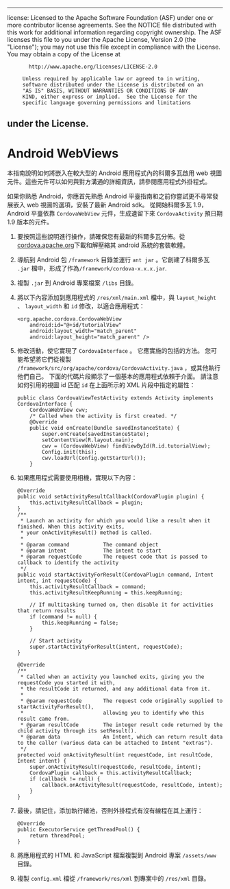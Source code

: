 * * *

license: Licensed to the Apache Software Foundation (ASF) under one or more contributor license agreements. See the NOTICE file distributed with this work for additional information regarding copyright ownership. The ASF licenses this file to you under the Apache License, Version 2.0 (the "License"); you may not use this file except in compliance with the License. You may obtain a copy of the License at

           http://www.apache.org/licenses/LICENSE-2.0
    
         Unless required by applicable law or agreed to in writing,
         software distributed under the License is distributed on an
         "AS IS" BASIS, WITHOUT WARRANTIES OR CONDITIONS OF ANY
         KIND, either express or implied.  See the License for the
         specific language governing permissions and limitations
    

## under the License.

# Android WebViews

本指南說明如何將嵌入在較大型的 Android 應用程式內的科爾多瓦啟用 web 視圖元件。這些元件可以如何與對方溝通的詳細資訊，請參閱應用程式外掛程式。

如果你熟悉 Android，你應首先熟悉 Android 平臺指南和之前你嘗試更不尋常發展嵌入 web 視圖的選項，安裝了最新 Android sdk。 從開始科爾多瓦 1.9，Android 平臺依靠 `CordovaWebView` 元件，生成遺留下來 `CordovaActivity` 預日期 1.9 版本的元件。

1.  要按照這些說明進行操作，請確保您有最新的科爾多瓦分佈。從[cordova.apache.org][1]下載和解壓縮其 android 系統的套裝軟體。

2.  導航到 Android 包 `/framework` 目錄並運行 `ant jar` 。它創建了科爾多瓦 `.jar` 檔中，形成了作為`/framework/cordova-x.x.x.jar`.

3.  複製 `.jar` 到 Android 專案檔案 `/libs` 目錄。

4.  將以下內容添加到應用程式的 `/res/xml/main.xml` 檔中，與 `layout_height` 、 `layout_width` 和 `id` 修改，以適合應用程式：
    
        <org.apache.cordova.CordovaWebView
            android:id="@+id/tutorialView"
            android:layout_width="match_parent"
            android:layout_height="match_parent" />
        

5.  修改活動，使它實現了 `CordovaInterface` 。 它應實施的包括的方法。 您可能希望將它們從複製 `/framework/src/org/apache/cordova/CordovaActivity.java` ，或其他執行他們自己。 下面的代碼片段顯示了一個基本的應用程式依賴于介面。 請注意如何引用的視圖 id 匹配 `id` 在上面所示的 XML 片段中指定的屬性：
    
        public class CordovaViewTestActivity extends Activity implements CordovaInterface {
            CordovaWebView cwv;
            /* Called when the activity is first created. */
            @Override
            public void onCreate(Bundle savedInstanceState) {
                super.onCreate(savedInstanceState);
                setContentView(R.layout.main);
                cwv = (CordovaWebView) findViewById(R.id.tutorialView);
                Config.init(this);
                cwv.loadUrl(Config.getStartUrl());
            }
        

6.  如果應用程式需要使用相機，實現以下內容：
    
        @Override
        public void setActivityResultCallback(CordovaPlugin plugin) {
            this.activityResultCallback = plugin;
        }
        /**
         * Launch an activity for which you would like a result when it finished. When this activity exits,
         * your onActivityResult() method is called.
         *
         * @param command           The command object
         * @param intent            The intent to start
         * @param requestCode       The request code that is passed to callback to identify the activity
         */
        public void startActivityForResult(CordovaPlugin command, Intent intent, int requestCode) {
            this.activityResultCallback = command;
            this.activityResultKeepRunning = this.keepRunning;
        
            // If multitasking turned on, then disable it for activities that return results
            if (command != null) {
                this.keepRunning = false;
            }
        
            // Start activity
            super.startActivityForResult(intent, requestCode);
        }   
        
        @Override
        /**
         * Called when an activity you launched exits, giving you the requestCode you started it with,
         * the resultCode it returned, and any additional data from it.
         *
         * @param requestCode       The request code originally supplied to startActivityForResult(),
         *                          allowing you to identify who this result came from.
         * @param resultCode        The integer result code returned by the child activity through its setResult().
         * @param data              An Intent, which can return result data to the caller (various data can be attached to Intent "extras").
         */
        protected void onActivityResult(int requestCode, int resultCode, Intent intent) {
            super.onActivityResult(requestCode, resultCode, intent);
            CordovaPlugin callback = this.activityResultCallback;
            if (callback != null) {
                callback.onActivityResult(requestCode, resultCode, intent);
            }
        }
        

7.  最後，請記住，添加執行緒池，否則外掛程式有沒有線程在其上運行：
    
        @Override
        public ExecutorService getThreadPool() {
            return threadPool;
        }
        

8.  將應用程式的 HTML 和 JavaScript 檔案複製到 Android 專案 `/assets/www` 目錄。

9.  複製 `config.xml` 檔從 `/framework/res/xml` 到專案中的 `/res/xml` 目錄。

 [1]: http://cordova.apache.org